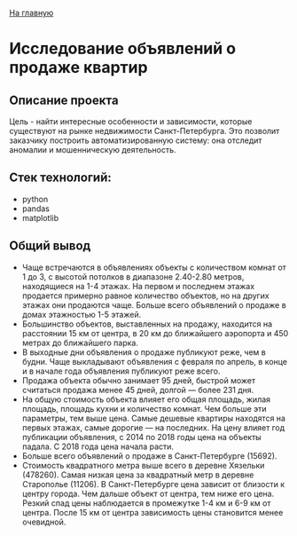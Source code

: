 [На главную](https://github.com/AnnaTashlan/Portfolio/blob/fae3817481c0fdb3761624003d3a301b4a2a997b/readme.md)
# Исследование объявлений о продаже квартир

## Описание проекта
Цель - найти интересные особенности и зависимости, которые существуют на рынке недвижимости Санкт-Петербурга. Это позволит заказчику построить автоматизированную систему: она отследит аномалии и мошенническую деятельность. 


## Стек технологий:
* python
* pandas
* matplotlib

## Общий вывод
* Чаще встречаются в объявлениях объекты с количеством комнат от 1 до 3, с высотой потолков в диапазоне 2.40-2.80 метров, находящиеся на 1-4 этажах. На первом и последнем этажах продается примерно равное количество объектов, но на других этажах они продаются чаще. Больше всего объявлений о продаже в домах этажностью 1-5 этажей. 
* Большинство объектов, выставленных на продажу, находится на расстоянии 15 км от центра, в 20 км до ближайшего аэропорта и 450 метрах до ближайшего парка. 
* В выходные дни объявления о продаже публикуют реже, чем в будни. Чаще выкладывают объявления с февраля по апрель, в конце и в начале года объявления публикуют реже всего. 
* Продажа объекта обычно занимает 95 дней, быстрой может считаться продажа менее 45 дней, долгой — более 231 дня. 
* На общую стоимость объекта влияет его общая площадь, жилая площадь, площадь кухни и количество комнат. Чем больше эти параметры, тем выше цена. Самые дешевые квартиры находятся на первых этажах, самые дорогие — на последних. На цену влияет год публикации объявления, с 2014 по 2018 годы цена на объекты падала. С 2018 года цена начала расти. 
* Больше всего объявлений о продаже в Санкт-Петербурге (15692). 
* Стоимость квадратного метра выше всего в деревне Хязельки (478260). Самая низкая цена за квадратный метр в деревне Старополье (11206). В Санкт-Петербурге цена зависит от близости к центру города. Чем дальше объект от центра, тем ниже его цена. Резкий спад цены наблюдается в промежутке 1-4 км и 6-9 км от центра. После 15 км от центра зависимость цены становится менее очевидной.

